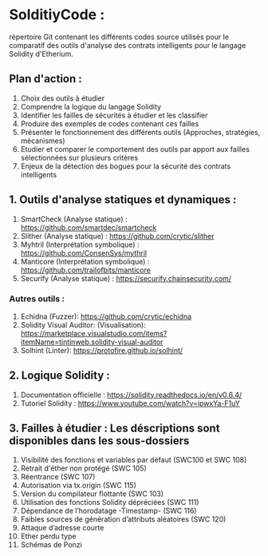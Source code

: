 # SolditiyCode :
répertoire Git contenant les différents codes source utilisés pour le comparatif des outils d'analyse des contrats intelligents pour le langage Solidity d'Etherium.

## Plan d'action : 
  1.	Choix des outils à étudier
  2.	Comprendre la logique du langage Solidity
  3.	Identifier les failles de sécurités à étudier et les classifier
  4.	Produire des exemples de codes contenant ces failles
  5.	Présenter le fonctionnement des différents outils (Approches, stratégies, mécanismes)
  6.	Etudier et comparer le comportement des outils par apport aux failles sélectionnées sur plusieurs critères
  7. Enjeux de la détection des bogues pour la sécurité des contrats intelligents

## 1. Outils d'analyse statiques et dynamiques : 
  1.	SmartCheck (Analyse statique) : https://github.com/smartdec/smartcheck
  2.	Slither (Analyse statique) : https://github.com/crytic/slither
  3.	Myhtril (Interprétation symbolique) : https://github.com/ConsenSys/mythril
  4.	Manticore (Interprétation symbolique) : https://github.com/trailofbits/manticore
  5.	Securify (Analyse statique) : https://securify.chainsecurity.com/
  
### Autres outils : 
  1. Echidna (Fuzzer):   https://github.com/crytic/echidna
  2. Solidity Visual Auditor: (Visualisation): https://marketplace.visualstudio.com/items?itemName=tintinweb.solidity-visual-auditor
  3. Solhint (Linter): https://protofire.github.io/solhint/
  
## 2. Logique Solidity :
  1. Documentation officielle : https://solidity.readthedocs.io/en/v0.6.4/
  2. Tutoriel Solidity : https://www.youtube.com/watch?v=ipwxYa-F1uY

## 3. Failles à étudier : Les déscriptions sont disponibles dans les sous-dossiers
  1. Visibilité des fonctions et variables par défaut (SWC100 et SWC 108)
  2. Retrait d'éther non protégé (SWC 105)
  3. Réentrance (SWC 107)
  4. Autorisation via tx.origin (SWC 115)
  5. Version du compilateur flottante (SWC 103)
  6. Utilisation des fonctions Solidity dépréciées (SWC 111)
  7. Dépendance de l’horodatage -Timestamp- (SWC 116)
  8. Faibles sources de génération d’attributs aléatoires (SWC 120)
  9. Attaque d’adresse courte
  10. Ether perdu type
  11. Schémas de Ponzi

 
